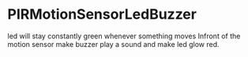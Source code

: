 # PIRMotionSensorLedBuzzer
 led will stay constantly green whenever something moves Infront of the motion sensor make buzzer play a sound and make led glow red.
